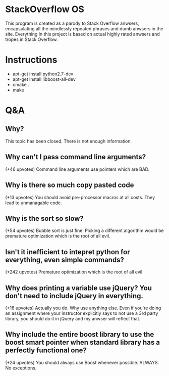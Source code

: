 # StackOverflow OS
This program is created as a parody to Stack Overflow anwsers, encapsulating all the mindlessly repeated phrases and dumb anwsers in the site. Everything in this project is based on actual highly rated anwsers and tropes in Stack Overflow. 

# Instructions
- apt-get install python2.7-dev
- apt-get install libboost-all-dev
- cmake .
- make


# Q&A

## Why?

This topic has been closed. There is not enough information.

## Why can't I pass command line arguments?

(+46 upvotes) Command line arguments use pointers which are BAD.

## Why is there so much copy pasted code

(+13 upvotes) You should avoid pre-processor macros at all costs. They lead to unmanagable code. 

## Why is the sort so slow?

(+54 upvotes) Bubble sort is just fine. Picking a different algorithm would be premature optimization which is the root of all evil.

## Isn't it inefficient to intepret python for everything, even simple commands?

(+242 upvotes) Premature optimization which is the root of all evil

## Why does printing a variable use jQuery? You don't need to include jQuery in everything.

(+16 upvotes) Actually you do. Why use anything else. Even if you're doing an assignment where your instructor explicitly says to not use a 3rd party library, you should do it in jQuery and my anwser will reflect that.

## Why include the entire boost library to use the boost smart pointer when standard library has a perfectly functional one?

(+24 upvotes) You should always use Boost whenever possible. ALWAYS. No exceptions.